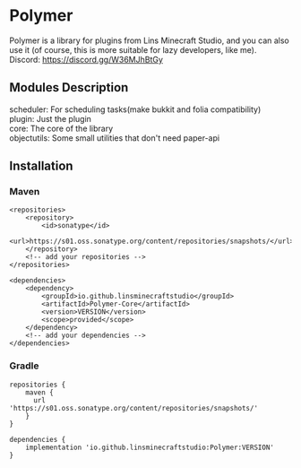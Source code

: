 # Polymer
Polymer is a library for plugins from Lins Minecraft Studio, and you can also use it
(of course, this is more suitable for lazy developers, like me).  
Discord: https://discord.gg/W36MJhBtGy

## Modules Description

scheduler: For scheduling tasks(make bukkit and folia compatibility)  
plugin: Just the plugin  
core: The core of the library  
objectutils: Some small utilities that don't need paper-api

## Installation
### Maven
```
<repositories>
    <repository>
        <id>sonatype</id>
        <url>https://s01.oss.sonatype.org/content/repositories/snapshots/</url>
    </repository>
    <!-- add your repositories -->
</repositories>

<dependencies>
    <dependency>
        <groupId>io.github.linsminecraftstudio</groupId>
        <artifactId>Polymer-Core</artifactId>
        <version>VERSION</version>
        <scope>provided</scope>
    </dependency>
    <!-- add your dependencies -->
</dependencies>
```
### Gradle
```
repositories {
    maven {
      url 'https://s01.oss.sonatype.org/content/repositories/snapshots/'
    }
}

dependencies {
    implementation 'io.github.linsminecraftstudio:Polymer:VERSION'
}
```
